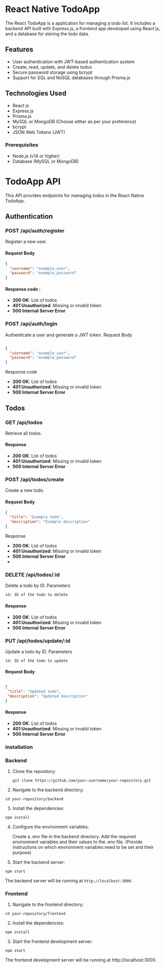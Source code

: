 # React Native TodoApp

The React  TodoApp is a  application for managing a todo list. It includes a backend API built with Express.js, a frontend app developed using React js, and a database for storing the todo data.

## Features

- User authentication with JWT-based authentication system
- Create, read, update, and delete todos
- Secure password storage using bcrypt
- Support for SQL and NoSQL databases through Prisma.js

## Technologies Used

- React js
- Express.js
- Prisma.js
- MySQL or MongoDB (Choose either as per your preference)
- bcrypt
- JSON Web Tokens (JWT)

### Prerequisites

- Node.js (v14 or higher)
- Database (MySQL or MongoDB)

#  TodoApp API

This API provides endpoints for managing todos in the React Native TodoApp.

## Authentication

### POST /api/auth/register

Register a new user.

#### Request Body

```json
{
  "username": "example_user",
  "password": "example_password"
}
```
#### Response code : 

- **200 OK**: List of todos
- **401 Unauthorized**: Missing or invalid token
- **500 Internal Server Error**

###  POST /api/auth/login

Authenticate a user and generate a JWT token.
Request Body

```json

{
  "username": "example_user",
  "password": "example_password"
}
```
Response code

- **200 OK**: List of todos
- **401 Unauthorized**: Missing or invalid token
- **500 Internal Server Error**

## Todos

### GET /api/todos

Retrieve all todos.

#### Response

- **200 OK**: List of todos
- **401 Unauthorized**: Missing or invalid token
- **500 Internal Server Error**

### POST /api/todos/create

Create a new todo.

#### Request Body

```json
{
  "title": "Example todo",
  "description": "Example description"
}
```
Response

   
- **200 OK**: List of todos
- **401 Unauthorized**: Missing or invalid token
- **500 Internal Server Error**
- 
### DELETE /api/todos/:id

Delete a todo by ID.
Parameters

    id: ID of the todo to delete

#### Response

- **200 OK**: List of todos
- **401 Unauthorized**: Missing or invalid token
- **500 Internal Server Error**


### PUT /api/todos/update/:id

Update a todo by ID.
Parameters

    id: ID of the todo to update

#### Request Body

 ```json

{
  "title": "Updated todo",
  "description": "Updated description"
}
```
#### Response


- **200 OK**: List of todos
- **401 Unauthorized**: Missing or invalid token
- **500 Internal Server Error**


### installation 

### Backend

1. Clone the repository:

   ```
   git clone https://github.com/your-username/your-repository.git
   ```
2. Navigate to the backend directory:
```
cd your-repository/backend
```
3. Install the dependencies:

```
npm install
```
4. Configure the environment variables:

    Create a .env file in the backend directory.
    Add the required environment variables and their values to the .env file. (Provide instructions on which environment variables need to be set and their purpose)

5. Start the backend server:

```
npm start
```
The backend server will be running at `http://localhost:3000` .



### Frontend

1. Navigate to the frontend directory:
```
cd your-repository/frontend
```
2. Install the dependencies:
```
npm install
```
3. Start the frontend development server:


```
npm start
```

The frontend development server will be running at http://localhost:3000.
